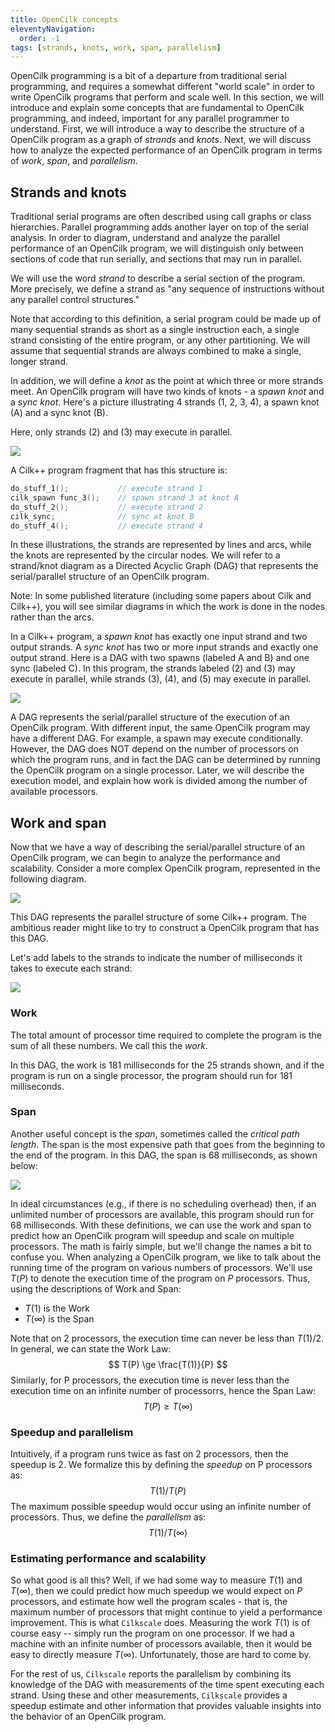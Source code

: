 ```yaml
---
title: OpenCilk concepts
eleventyNavigation:
  order: -1
tags: [strands, knots, work, span, parallelism]
---
```


OpenCilk programming is a bit of a departure from traditional serial programming, and requires a somewhat different "world scale" in order to write OpenCilk programs that perform and scale well. In this section, we will introduce and explain some concepts that are fundamental to OpenCilk programming, and indeed, important for any parallel programmer to understand.
First, we will introduce a way to describe the structure of a OpenCilk program as a graph of *strands* and *knots*. Next, we will discuss how to analyze the expected performance of an OpenCilk program in terms of *work*, *span*, and *parallelism*.

## Strands and knots

Traditional serial programs are often described using call graphs or class hierarchies. Parallel programming adds another layer on top of the serial analysis. In order to diagram, understand and analyze the parallel performance of an OpenCilk program, we will distinguish only between sections of code that run serially, and sections that may run in parallel.

We will use the word *strand* to describe a serial section of the program. More precisely, we define a strand as "any sequence of instructions without any parallel control structures."

Note that according to this definition, a serial program could be made up of many sequential strands as short as a single instruction each, a single strand consisting of the entire program, or any other partitioning. We will assume that sequential strands are always combined to make a single, longer strand.

In addition, we will define a *knot* as the point at which three or more strands meet. An OpenCilk program will have two kinds of knots - a *spawn knot* and a *sync knot*. Here's a picture illustrating 4 strands (1, 2, 3, 4), a spawn knot (A) and a sync knot (B).

Here, only strands (2) and (3) may execute in parallel.

![](/img/strands-2-and-3.png)

A Cilk++ program fragment that has this structure is:

```c
do_stuff_1();	        // execute strand 1 
cilk_spawn func_3();    // spawn strand 3 at knot A 
do_stuff_2();           // execute strand 2
cilk_sync;	            // sync at knot B
do_stuff_4();	        // execute strand 4
```

In these illustrations, the strands are represented by lines and arcs, while the knots are represented by the circular nodes. We will refer to a strand/knot diagram as a Directed Acyclic Graph (DAG) that represents the serial/parallel structure of an OpenCilk program.

Note: In some published literature (including some papers about Cilk and Cilk++), you will see similar diagrams in which the work is done in the nodes rather than the arcs.

In a Cilk++ program, a *spawn knot* has exactly one input strand and two output strands. A *sync knot* has two or more input strands and exactly one output strand. Here is a DAG  with two spawns (labeled A and B) and one sync (labeled C). In this program, the strands labeled (2) and
(3) may execute in parallel, while strands (3), (4), and (5) may execute in parallel.

![](/img/spawn-and-sync-knots.png)

A DAG represents the serial/parallel structure of the execution of an OpenCilk program. With different input, the same OpenCilk program may have a different DAG. For example, a spawn may execute conditionally.
However, the DAG does NOT depend on the number of processors on which the program runs, and in fact the DAG can be determined by running the OpenCilk program on a single processor.
Later, we will describe the execution model, and explain how work is divided among the number of available processors.

## Work and span

Now that we have a way of describing the serial/parallel structure of an OpenCilk program, we can begin to analyze the performance and scalability.
Consider a more complex OpenCilk program, represented in the following diagram.

![](/img/work-and-span-dag-1.png)

This DAG represents the parallel structure of some Cilk++ program. The ambitious reader might like to try to construct a OpenCilk program that has this DAG.

Let's add labels to the strands to indicate the number of milliseconds it takes to execute each strand:

![](/img/work-and-span-dag-2.png)

### Work

The total amount of processor time required to complete the program is the sum of all these numbers. We call this the *work*.

In this DAG, the work is 181 milliseconds for the 25 strands shown, and if the program is run on a single processor, the program should run for 181 milliseconds.

### Span

Another useful concept is the *span*, sometimes called the *critical path length*. The span is the most expensive path that goes from the beginning to the end of the program. In this DAG, the span is 68 milliseconds, as shown below:

![](/img/work-and-span-dag-3.png)

In ideal circumstances (e.g., if there is no scheduling overhead) then, if an unlimited number of processors are available, this program should run for 68 milliseconds.
With these definitions, we can use the work and span to predict how an OpenCilk program will speedup and scale on multiple processors. The math is fairly simple, but we'll change the names a bit to confuse you.
When analyzing a OpenCilk program, we like to talk about the running time of the program on various numbers of processors. We'll use $T(P)$ to denote the execution time of the program on $P$ processors. Thus, using the descriptions of Work and Span:

- $T(1)$ is the Work
- $T(\infty)$ is the Span

Note that on 2 processors, the execution time can never be less than 
$T(1) / 2$. In general, we can state the Work Law:
$$
T(P) \ge \frac{T(1)}{P}
$$
Similarly, for P processors, the execution time is never less than the execution time on an infinite number of processorrs, hence the Span Law:
$$
T(P) \ge T(\infty)
$$

### Speedup and parallelism

Intuitively, if a program runs twice as fast on 2 processors, then the speedup is 2. We formalize this by defining the *speedup* on P processors as:
$$
    T(1) / T(P)
$$
The maximum possible speedup would occur using an infinite number of processors. Thus, we define the *parallelism* as:
$$
    T(1) / T(\infty)
$$

### Estimating performance and scalability
So what good is all this? Well, if we had some way to measure $T(1)$ and 
$T(\infty)$, then we could predict how much speedup we would expect on $P$ processors, and estimate how well the program scales - that is, the maximum number of processors that might continue to yield a performance improvement.
This is what `Cilkscale` does.  Measuring the work $T(1)$ is of course easy -- simply run the program on one processor. If we had a machine with an infinite number of processors available, then it would be easy to directly measure $T(\infty)$.  Unfortunately, those are hard to come by.

For the rest of us, `Cilkscale` reports the parallelism by combining its knowledge of the DAG with measurements of the time spent executing each strand. Using these and other measurements, `Cilkscale` provides a speedup estimate and other information that provides valuable insights into the behavior of an OpenCilk program.